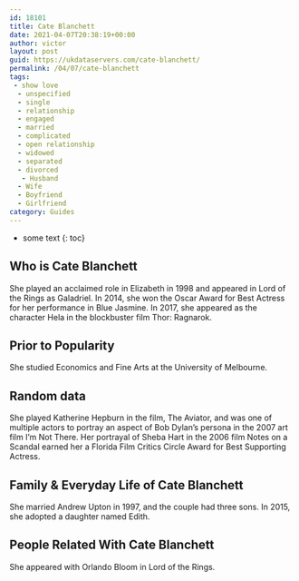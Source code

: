 ```yaml
---
id: 18101
title: Cate Blanchett
date: 2021-04-07T20:38:19+00:00
author: victor
layout: post
guid: https://ukdataservers.com/cate-blanchett/
permalink: /04/07/cate-blanchett
tags:
 - show love
  - unspecified
  - single
  - relationship
  - engaged
  - married
  - complicated
  - open relationship
  - widowed
  - separated
  - divorced
   - Husband
  - Wife
  - Boyfriend
  - Girlfriend
category: Guides
---
```


* some text
{: toc}


## Who is Cate Blanchett



She played an acclaimed role in Elizabeth in 1998 and appeared in Lord of the Rings as Galadriel. In 2014, she won the Oscar Award for Best Actress for her performance in Blue Jasmine. In 2017, she appeared as the character Hela in the blockbuster film Thor: Ragnarok. 

                
                
                
## Prior to Popularity



She studied Economics and Fine Arts at the University of Melbourne. 

                
                
                
## Random data



She played Katherine Hepburn in the film, The Aviator, and was one of multiple actors to portray an aspect of Bob Dylan&#8217;s persona in the 2007 art film I&#8217;m Not There. Her portrayal of Sheba Hart in the 2006 film Notes on a Scandal earned her a Florida Film Critics Circle Award for Best Supporting Actress. 

                
                
                
## Family & Everyday Life of Cate Blanchett



She married Andrew Upton in 1997, and the couple had three sons. In 2015, she adopted a daughter named Edith. 

                
                
                
## People Related With Cate Blanchett



She appeared with Orlando Bloom in Lord of the Rings. 

                
              
            
          
          
          